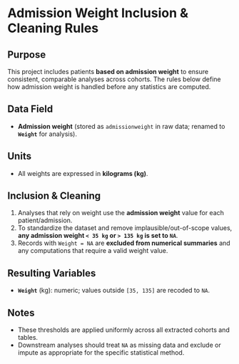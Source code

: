 # Admission Weight Inclusion & Cleaning Rules

## Purpose
This project includes patients **based on admission weight** to ensure consistent, comparable analyses across cohorts. The rules below define how admission weight is handled before any statistics are computed.

## Data Field
- **Admission weight** (stored as `admissionweight` in raw data; renamed to **`Weight`** for analysis).

## Units
- All weights are expressed in **kilograms (kg)**.

## Inclusion & Cleaning
1. Analyses that rely on weight use the **admission weight** value for each patient/admission.
2. To standardize the dataset and remove implausible/out-of-scope values, **any admission weight `< 35 kg` or `> 135 kg` is set to `NA`**.
3. Records with `Weight = NA` are **excluded from numerical summaries** and any computations that require a valid weight value.

## Resulting Variables
- **`Weight`** (kg): numeric; values outside `[35, 135]` are recoded to `NA`.

## Notes
- These thresholds are applied uniformly across all extracted cohorts and tables.
- Downstream analyses should treat `NA` as missing data and exclude or impute as appropriate for the specific statistical method.
